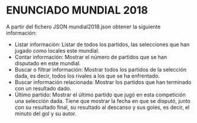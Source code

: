 # ENUNCIADO MUNDIAL 2018

A partir del fichero JSON mundial2018.json obtener la siguiente información:

* Listar información: Listar de todos los partidos, las selecciones que han jugado como locales este mundial.
* Contar información: Mostrar el número de partidos que se han disputado en este mundial.
* Buscar o filtrar información: Mostrar todos los partidos de la selección dada, es decir, todos los rivales a los que se ha enfrentado.
* Buscar información relacionada: Mostrar los partidos que han terminado con un resultado dado.
* Último partido: Mostrar el último partido que jugó en esta competición una selección dada. Tiene que mostrar la fecha en que se disputó, junto con su resultado final, su resultado al descanso y sus goles, es decir, el minuto del gol y su autor.
